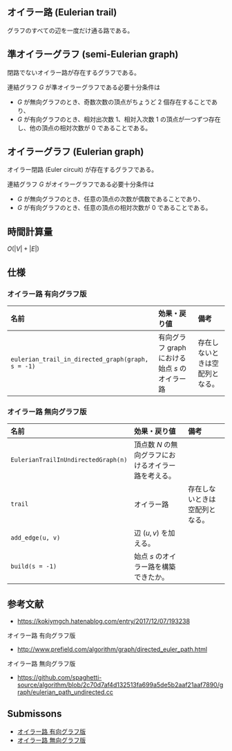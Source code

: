 ## オイラー路 (Eulerian trail)

グラフのすべての辺を一度だけ通る路である。


## 準オイラーグラフ (semi-Eulerian graph)

閉路でないオイラー路が存在するグラフである。

連結グラフ $G$ が準オイラーグラフである必要十分条件は
- $G$ が無向グラフのとき、奇数次数の頂点がちょうど $2$ 個存在することであり、
- $G$ が有向グラフのとき、相対出次数 $1$、相対入次数 $1$ の頂点が一つずつ存在し、他の頂点の相対次数が $0$ であることである。


## オイラーグラフ (Eulerian graph)

オイラー閉路 (Euler circuit) が存在するグラフである。

連結グラフ $G$ がオイラーグラフである必要十分条件は
- $G$ が無向グラフのとき、任意の頂点の次数が偶数であることであり、
- $G$ が有向グラフのとき、任意の頂点の相対次数が $0$ であることである。


## 時間計算量

$O(\lvert V \rvert + \lvert E \rvert)$


## 仕様

### オイラー路 有向グラフ版

|名前|効果・戻り値|備考|
|:--|:--|:--|
|`eulerian_trail_in_directed_graph(graph, s = -1)`|有向グラフ $\mathrm{graph}$ における始点 $s$ のオイラー路|存在しないときは空配列となる。|

### オイラー路 無向グラフ版

|名前|効果・戻り値|備考|
|:--|:--|:--|
|`EulerianTrailInUndirectedGraph(n)`|頂点数 $N$ の無向グラフにおけるオイラー路を考える。||
|`trail`|オイラー路|存在しないときは空配列となる。|
|`add_edge(u, v)`|辺 $(u, v)$ を加える。||
|`build(s = -1)`|始点 $s$ のオイラー路を構築できたか。||


## 参考文献

- https://kokiymgch.hatenablog.com/entry/2017/12/07/193238

オイラー路 有向グラフ版
- http://www.prefield.com/algorithm/graph/directed_euler_path.html

オイラー路 無向グラフ版
- https://github.com/spaghetti-source/algorithm/blob/2c70d7af4d132513fa699a5de5b2aaf21aaf7890/graph/eulerian_path_undirected.cc


## Submissons

- [オイラー路 有向グラフ版](https://onlinejudge.u-aizu.ac.jp/solutions/problem/0225/review/4082901/emthrm/C++14)
- [オイラー路 無向グラフ版](https://yukicoder.me/submissions/701541)
